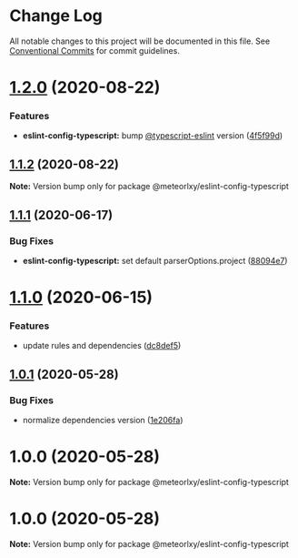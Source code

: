 # Change Log

All notable changes to this project will be documented in this file.
See [Conventional Commits](https://conventionalcommits.org) for commit guidelines.

# [1.2.0](http://git.code.oa.com/javascript/rules/compare/@meteorlxy/eslint-config-typescript@1.1.2...@meteorlxy/eslint-config-typescript@1.2.0) (2020-08-22)

### Features

- **eslint-config-typescript:** bump [@typescript-eslint](http://git.code.oa.com/typescript-eslint) version ([4f5f99d](http://git.code.oa.com/javascript/rules/commits/4f5f99decb9b7d0ea0ed0be694c0cf6d472e82de))

## [1.1.2](http://git.code.oa.com/javascript/rules/compare/@meteorlxy/eslint-config-typescript@1.1.1...@meteorlxy/eslint-config-typescript@1.1.2) (2020-08-22)

**Note:** Version bump only for package @meteorlxy/eslint-config-typescript

## [1.1.1](http://git.code.oa.com/javascript/rules/compare/@meteorlxy/eslint-config-typescript@1.1.0...@meteorlxy/eslint-config-typescript@1.1.1) (2020-06-17)

### Bug Fixes

- **eslint-config-typescript:** set default parserOptions.project ([88094e7](http://git.code.oa.com/javascript/rules/commits/88094e74a3ab40950b8be4e6881110999f8b34aa))

# [1.1.0](http://git.code.oa.com/javascript/rules/compare/@meteorlxy/eslint-config-typescript@1.0.1...@meteorlxy/eslint-config-typescript@1.1.0) (2020-06-15)

### Features

- update rules and dependencies ([dc8def5](http://git.code.oa.com/javascript/rules/commits/dc8def5c54a71eb968029c37f6589e5668f04d52))

## [1.0.1](http://git.code.oa.com/javascript/rules/compare/@meteorlxy/eslint-config-typescript@1.0.0...@meteorlxy/eslint-config-typescript@1.0.1) (2020-05-28)

### Bug Fixes

- normalize dependencies version ([1e206fa](http://git.code.oa.com/javascript/rules/commits/1e206faa32ccbc82d46b53981a656bc58726e3f8))

# 1.0.0 (2020-05-28)

**Note:** Version bump only for package @meteorlxy/eslint-config-typescript

# 1.0.0 (2020-05-28)

**Note:** Version bump only for package @meteorlxy/eslint-config-typescript
